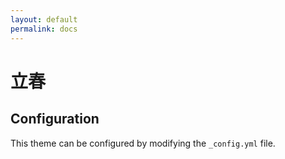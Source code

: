 ```yaml
---
layout: default
permalink: docs
---
```


# 立春

## Configuration

This theme can be configured by modifying the `_config.yml` file.
